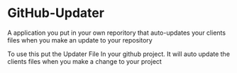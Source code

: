 # GitHub-Updater
A application you put in your own reporitory that auto-updates your clients files when you make an update to your repository

To use this put the Updater File In your github project.
It will auto update the clients files when you make a change to your project
